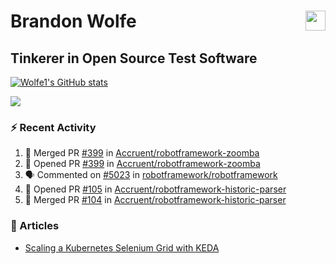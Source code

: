 Brandon Wolfe <a href="https://www.linkedin.com/in/brandon-wolfe1" target="_blank" rel="noreferrer"><img src="https://raw.githubusercontent.com/danielcranney/readme-generator/main/public/icons/socials/linkedin.svg" width="32" height="32" align="right"/></a>
==============================
Tinkerer in Open Source Test Software
-----------------------------

<p align="left"><a href="http://www.github.com/Wolfe1"><img src="https://github-readme-stats.vercel.app/api?username=Wolfe1&show_icons=true&hide=&count_private=true&title_color=0891b2&text_color=ffffff&icon_color=0891b2&bg_color=1c1917&hide_border=true&show_icons=true" alt="Wolfe1's GitHub stats" /></a></p>
<p align="left"><a href="http://www.github.com/Wolfe1"><img src="https://github-readme-streak-stats.herokuapp.com/?user=Wolfe1&stroke=ffffff&background=1c1917&ring=0891b2&fire=0891b2&currStreakNum=ffffff&currStreakLabel=0891b2&sideNums=ffffff&sideLabels=ffffff&dates=ffffff&hide_border=true" /></a></p>

### :zap: Recent Activity
<!--START_SECTION:activity-->
1. 🎉 Merged PR [#399](https://github.com/Accruent/robotframework-zoomba/pull/399) in [Accruent/robotframework-zoomba](https://github.com/Accruent/robotframework-zoomba)
2. 💪 Opened PR [#399](https://github.com/Accruent/robotframework-zoomba/pull/399) in [Accruent/robotframework-zoomba](https://github.com/Accruent/robotframework-zoomba)
3. 🗣 Commented on [#5023](https://github.com/robotframework/robotframework/issues/5023#issuecomment-2023161842) in [robotframework/robotframework](https://github.com/robotframework/robotframework)
4. 💪 Opened PR [#105](https://github.com/Accruent/robotframework-historic-parser/pull/105) in [Accruent/robotframework-historic-parser](https://github.com/Accruent/robotframework-historic-parser)
5. 🎉 Merged PR [#104](https://github.com/Accruent/robotframework-historic-parser/pull/104) in [Accruent/robotframework-historic-parser](https://github.com/Accruent/robotframework-historic-parser)
<!--END_SECTION:activity-->

### :newspaper: Articles
- [Scaling a Kubernetes Selenium Grid with KEDA](https://www.linkedin.com/pulse/scaling-kubernetes-selenium-grid-keda-brandon-wolfe)
